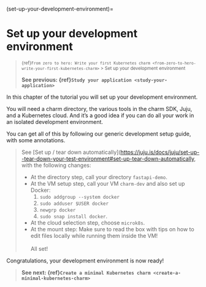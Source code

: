 (set-up-your-development-environment)=
# Set up your development environment

> <small>{ref}`From zero to hero: Write your first Kubernetes charm <from-zero-to-hero-write-your-first-kubernetes-charm>`  > Set up your development environment</small> 
>
> **See previous: {ref}`Study your application <study-your-application>`**

In this chapter of the tutorial you will set up your development environment. 

You will need a charm directory, the various tools in the charm SDK, Juju, and a Kubernetes cloud. And it’s a good idea if you can do all your work in an isolated development environment. 

You can get all of this by following our generic development setup guide, with some annotations. 

> See [Set up / tear down automatically](https://juju.is/docs/juju/set-up--tear-down-your-test-environment#set-up-tear-down-automatically, with the following changes:
> - At the directory step, call your directory `fastapi-demo`. 
> - At the VM setup step, call your VM `charm-dev` and also set up Docker: 
>     1. `sudo addgroup --system docker`
>     1. `sudo adduser $USER docker`
>     1. `newgrp docker`
>     1. `sudo snap install docker`.
> - At the cloud selection step, choose `microk8s`. 
> - At the mount step: Make sure to read the box with tips on how to edit files locally while running them inside the VM! <br><br>
> All set!



Congratulations, your development environment is now ready! 

> **See next: {ref}`Create a minimal Kubernetes charm <create-a-minimal-kubernetes-charm>`**

